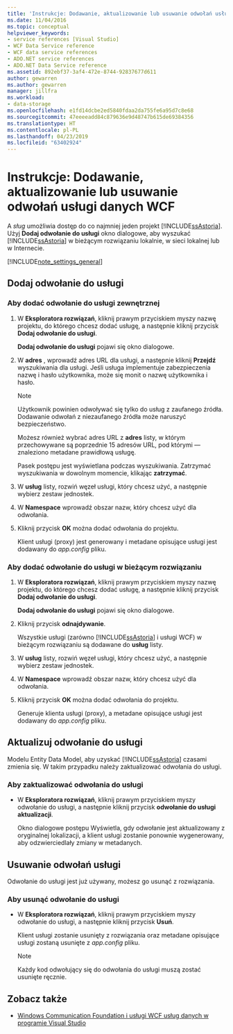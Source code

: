 ```yaml
---
title: 'Instrukcje: Dodawanie, aktualizowanie lub usuwanie odwołań usługi danych WCF'
ms.date: 11/04/2016
ms.topic: conceptual
helpviewer_keywords:
- service references [Visual Studio]
- WCF Data Service reference
- WCF data service references
- ADO.NET service references
- ADO.NET Data Service reference
ms.assetid: 892ebf37-3af4-472e-8744-92837677d611
author: gewarren
ms.author: gewarren
manager: jillfra
ms.workload:
- data-storage
ms.openlocfilehash: e1fd14dcbe2ed5840fdaa2da755fe6a95d7c8e68
ms.sourcegitcommit: 47eeeeadd84c879636e9d48747b615de69384356
ms.translationtype: HT
ms.contentlocale: pl-PL
ms.lasthandoff: 04/23/2019
ms.locfileid: "63402924"
---
```

# <a name="how-to-add-update-or-remove-a-wcf-data-service-reference"></a>Instrukcje: Dodawanie, aktualizowanie lub usuwanie odwołań usługi danych WCF
A *sług* umożliwia dostęp do co najmniej jeden projekt [!INCLUDE[ssAstoria](../data-tools/includes/ssastoria_md.md)]. Użyj **Dodaj odwołanie do usługi** okno dialogowe, aby wyszukać [!INCLUDE[ssAstoria](../data-tools/includes/ssastoria_md.md)] w bieżącym rozwiązaniu lokalnie, w sieci lokalnej lub w Internecie.

[!INCLUDE[note_settings_general](../data-tools/includes/note_settings_general_md.md)]

## <a name="add-a-service-reference"></a>Dodaj odwołanie do usługi

### <a name="to-add-a-reference-to-an-external-service"></a>Aby dodać odwołanie do usługi zewnętrznej

1. W **Eksploratora rozwiązań**, kliknij prawym przyciskiem myszy nazwę projektu, do którego chcesz dodać usługę, a następnie kliknij przycisk **Dodaj odwołanie do usługi**.

     **Dodaj odwołanie do usługi** pojawi się okno dialogowe.

2. W **adres** , wprowadź adres URL dla usługi, a następnie kliknij **Przejdź** wyszukiwania dla usługi. Jeśli usługa implementuje zabezpieczenia nazwę i hasło użytkownika, może się monit o nazwę użytkownika i hasło.

    > [!NOTE]
    > Użytkownik powinien odwoływać się tylko do usług z zaufanego źródła. Dodawanie odwołań z niezaufanego źródła może naruszyć bezpieczeństwo.

     Możesz również wybrać adres URL z **adres** listy, w którym przechowywane są poprzednie 15 adresów URL, pod którymi — znaleziono metadane prawidłową usługę.

     Pasek postępu jest wyświetlana podczas wyszukiwania. Zatrzymać wyszukiwania w dowolnym momencie, klikając **zatrzymać**.

3. W **usług** listy, rozwiń węzeł usługi, który chcesz użyć, a następnie wybierz zestaw jednostek.

4. W **Namespace** wprowadź obszar nazw, który chcesz użyć dla odwołania.

5. Kliknij przycisk **OK** można dodać odwołania do projektu.

     Klient usługi (proxy) jest generowany i metadane opisujące usługi jest dodawany do *app.config* pliku.

### <a name="to-add-a-reference-to-a-service-in-the-current-solution"></a>Aby dodać odwołanie do usługi w bieżącym rozwiązaniu

1. W **Eksploratora rozwiązań**, kliknij prawym przyciskiem myszy nazwę projektu, do którego chcesz dodać usługę, a następnie kliknij przycisk **Dodaj odwołanie do usługi**.

    **Dodaj odwołanie do usługi** pojawi się okno dialogowe.

2. Kliknij przycisk **odnajdywanie**.

    Wszystkie usługi (zarówno [!INCLUDE[ssAstoria](../data-tools/includes/ssastoria_md.md)] i usługi WCF) w bieżącym rozwiązaniu są dodawane do **usług** listy.

3. W **usług** listy, rozwiń węzeł usługi, który chcesz użyć, a następnie wybierz zestaw jednostek.

4. W **Namespace** wprowadź obszar nazw, który chcesz użyć dla odwołania.

5. Kliknij przycisk **OK** można dodać odwołania do projektu.

    Generuje klienta usługi (proxy), a metadane opisujące usługi jest dodawany do *app.config* pliku.

## <a name="update-a-service-reference"></a>Aktualizuj odwołanie do usługi
 Modelu Entity Data Model, aby uzyskać [!INCLUDE[ssAstoria](../data-tools/includes/ssastoria_md.md)] czasami zmienia się. W takim przypadku należy zaktualizować odwołania do usługi.

### <a name="to-update-a-service-reference"></a>Aby zaktualizować odwołania do usługi

- W **Eksploratora rozwiązań**, kliknij prawym przyciskiem myszy odwołanie do usługi, a następnie kliknij przycisk **odwołanie do usługi aktualizacji**.

     Okno dialogowe postępu Wyświetla, gdy odwołanie jest aktualizowany z oryginalnej lokalizacji, a klient usługi zostanie ponownie wygenerowany, aby odzwierciedlały zmiany w metadanych.

## <a name="remove-a-service-reference"></a>Usuwanie odwołań usługi
 Odwołanie do usługi jest już używany, możesz go usunąć z rozwiązania.

### <a name="to-remove-a-service-reference"></a>Aby usunąć odwołanie do usługi

- W **Eksploratora rozwiązań**, kliknij prawym przyciskiem myszy odwołanie do usługi, a następnie kliknij przycisk **Usuń**.

     Klient usługi zostanie usunięty z rozwiązania oraz metadane opisujące usługi zostaną usunięte z *app.config* pliku.

    > [!NOTE]
    > Każdy kod odwołujący się do odwołania do usługi muszą zostać usunięte ręcznie.

## <a name="see-also"></a>Zobacz także

- [Windows Communication Foundation i usługi WCF usług danych w programie Visual Studio](../data-tools/windows-communication-foundation-services-and-wcf-data-services-in-visual-studio.md)